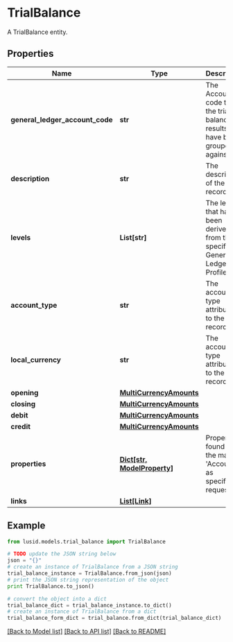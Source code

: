 # TrialBalance

A TrialBalance entity.

## Properties
Name | Type | Description | Notes
------------ | ------------- | ------------- | -------------
**general_ledger_account_code** | **str** | The Account code that the trial balance results have been grouped against | 
**description** | **str** | The description of the record | [optional] 
**levels** | **List[str]** | The levels that have been derived from the specified General Ledger Profile | 
**account_type** | **str** | The account type attributed to the record | 
**local_currency** | **str** | The account type attributed to the record | 
**opening** | [**MultiCurrencyAmounts**](MultiCurrencyAmounts.md) |  | 
**closing** | [**MultiCurrencyAmounts**](MultiCurrencyAmounts.md) |  | 
**debit** | [**MultiCurrencyAmounts**](MultiCurrencyAmounts.md) |  | 
**credit** | [**MultiCurrencyAmounts**](MultiCurrencyAmounts.md) |  | 
**properties** | [**Dict[str, ModelProperty]**](ModelProperty.md) | Properties found on the mapped &#39;Account&#39;, as specified in request | [optional] 
**links** | [**List[Link]**](Link.md) |  | [optional] 

## Example

```python
from lusid.models.trial_balance import TrialBalance

# TODO update the JSON string below
json = "{}"
# create an instance of TrialBalance from a JSON string
trial_balance_instance = TrialBalance.from_json(json)
# print the JSON string representation of the object
print TrialBalance.to_json()

# convert the object into a dict
trial_balance_dict = trial_balance_instance.to_dict()
# create an instance of TrialBalance from a dict
trial_balance_form_dict = trial_balance.from_dict(trial_balance_dict)
```
[[Back to Model list]](../README.md#documentation-for-models) [[Back to API list]](../README.md#documentation-for-api-endpoints) [[Back to README]](../README.md)


